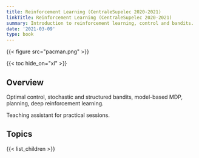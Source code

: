 ```yaml
---
title: Reinforcement Learning (CentraleSupelec 2020-2021)
linkTitle: Reinforcement Learning (CentraleSupelec 2020-2021)
summary: Introduction to reinforcement learning, control and bandits.
date: '2021-03-09'
type: book
---
```


{{< figure src="pacman.png" >}}

{{< toc hide_on="xl" >}}

## Overview

Optimal control, stochastic and structured bandits, model-based MDP, planning, deep reinforcement learning.

Teaching assistant for practical sessions.

## Topics

{{< list_children >}}
